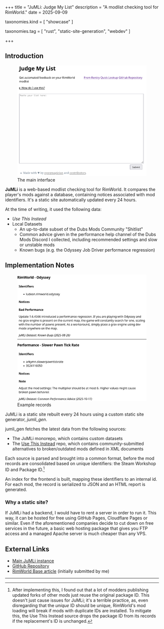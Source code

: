 +++
title = "JuMLi: Judge My List"
description = "A modlist checking tool for RimWorld."
date = 2025-09-09

taxonomies.kind = [
    "showcase"
]

taxonomies.tag = [
    "rust",
    "static-site-generation",
    "webdev"
]

+++

## Introduction
<figure>
<img src="/assets/jumli_home.png" alt="A screenshot of JuMLi's interface">
<figcaption>The main interface</figcaption>
</figure>

**JuMLi** is a web-based modlist checking tool for RimWorld. It compares the player's mods against a database, containing notices associated with mod identifiers. It's a static site automatically updated every 24 hours.

At the time of writing, it used the following data:
- *Use This Instead*
- Local Datasets
    - An up-to-date subset of the Dubs Mods Community "Shitlist"
    - Common advice given in the performance help channel of the Dubs Mods Discord I collected, including recommended settings and slow or unstable mods
    - Known bugs (e.g. the Odyssey Job Driver performance regression)

## Implementation Notes

<figure>
<img src="/assets/jumli_example_notices.png" alt="A screenshot of JuMLi's report on RimWorld Odyssey and the Slower Pawn Tick Rate mod, showing their identifiers and notices.">
<figcaption>Example records</figcaption>
</figure>

JuMLi is a static site rebuilt every 24 hours using a custom static site generator, *jumli_gen*. 

jumli_gen fetches the latest data from the following sources:
- The JuMLi monorepo, which contains custom datasets
- The [Use This Instead](https://github.com/emipa606/UseThisInstead) repo, which contains community-submitted alternatives to broken/outdated mods defined in XML documents

Each source is parsed and brought into a common format, before the mod records are consolidated based on unique identifiers: the Steam Workshop ID and Package ID.[^fork-ids]

An index for the frontend is built, mapping these identifiers to an internal id. For each mod, the record is serialized to JSON and an HTML report is generated.

### Why a static site?
If JuMLi had a backend, I would have to rent a server in order to run it. This way, it can be hosted for free using GitHub Pages, Cloudflare Pages or similar. Even if the aforementioned companies decide to cut down on free services in the future, a basic web hosting package that gives you FTP access and a managed Apache server is much cheaper than any VPS.

## External Links
- [Main JuMLi instance](https://jumli.sysrqmagician.dev/)
- [GitHub Repository](https://github.com/sysrqmagician/jumli)
- [RimWorld Base article](https://rimworldbase.com/rimworld-guides/jumli-judge-my-list/) (initially submitted by me)

---

[^fork-ids]: After implementing this, I found out that a lot of modders publishing updated forks of other mods just reuse the original package ID. This doesn't just cause issues for JuMLi; it's a terrible practice, as, even disregarding that the *unique* ID should be unique, RimWorld's mod loading will break if mods with duplicate IDs are installed. To mitigate this, the Use This Instead source drops the package ID from its records if the replacement's ID is unchanged.
